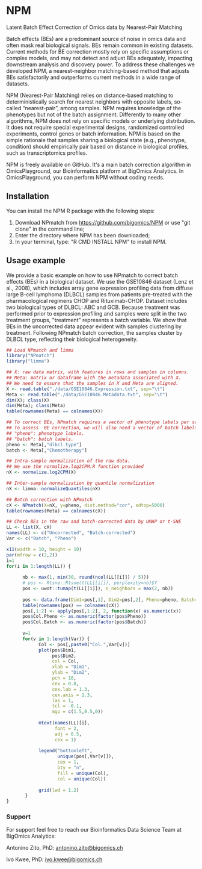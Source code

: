 # NPM
Latent Batch Effect Correction of Omics data by Nearest-Pair Matching

Batch effects (BEs) are a predominant source of noise in omics data and often mask real biological signals. BEs remain common in existing datasets. Current methods for BE correction mostly rely on specific assumptions or complex models, and may not detect and adjust BEs adequately, impacting downstream analysis and discovery power. To address these challenges we developed NPM, a nearest-neighbor matching-based method that adjusts BEs satisfactorily and outperforms current methods in a wide range of datasets.

NPM (Nearest-Pair Matching) relies on distance-based matching to deterministically search for nearest neighbors with opposite labels, so-called “nearest-pair”, among samples. NPM requires knowledge of the phenotypes but not of the batch assignment. Differently to many other algorithms, NPM does not rely on specific models or underlying distribution. It does not require special experimental designs, randomized controlled experiments, control genes or batch information. NPM is based on the simple rationale that samples sharing a biological state (e.g., phenotype, condition) should empirically pair based on distance in biological profiles, such as transcriptomics profiles.

NPM is freely available on GitHub. It's a main batch correction algorithm in OmicsPlayground, our Bioinformatics platform at BigOmics Analytics. In OmicsPlayground, you can perform NPM without coding needs.

## Installation
You can install the NPM R package with the following steps:
1. Download NPmatch from https://github.com/bigomics/NPM or use "git clone" in the command line;
2. Enter the directory where NPM has been downloaded;
3. In your terminal, type: "R CMD INSTALL NPM" to install NPM.

## Usage example
We provide a basic example on how to use NPmatch to correct batch effects (BEs) in a biological dataset.
We use the GSE10846 dataset (Lenz et al., 2008), which includes array gene expression profiling data from diffuse large B-cell lymphoma (DLBCL) samples from patients pre-treated with the pharmacological regimens CHOP and Rituximab-CHOP. Dataset includes two biological types of DLBCL: ABC and GCB. Because treatment was performed prior to expression profiling and samples were split in the two treatment groups, "treatment" represents a batch variable. We show that BEs in the uncorrected data appear evident with samples clustering by treatment. Following NPmatch batch correction, the samples cluster by DLBCL type, reflecting their biological heterogeneity.

``` r
## Load NPmatch and limma
library("NPmatch")
library("limma")

## X: raw data matrix, with features in rows and samples in columns.
## Meta: matrix or dataframe with the metadata associated with X. 
## We need to ensure that the samples in X and Meta are aligned.
X <- read.table("./data/GSE10846.Expression.txt", sep="\t")
Meta <- read.table("./data/GSE10846.Metadata.txt", sep="\t")
dim(X); class(X)
dim(Meta); class(Meta)
table(rownames(Meta) == colnames(X))

## To correct BEs, NPmatch requires a vector of phenotype labels per sample.
## To assess  BE correction, we will also need a vector of batch labels (see below).
## "pheno": phenotype labels.
## "batch": batch labels.
pheno <- Meta[,"dlbcl.type"]
batch <- Meta[,"Chemotherapy"]

## Intra-sample normalization of the raw data.
## We use the normalize.log2CPM.R function provided
nX <- normalize.log2CPM(X)

## Inter-sample normalization by quantile normalization
nX <- limma::normalizeQuantiles(nX)

## Batch correction with NPmatch
cX <- NPmatch(X=nX, y=pheno, dist.method="cor", sdtop=5000)
table(rownames(Meta) == colnames(cX))

## Check BEs in the raw and batch-corrected data by UMAP or t-SNE
LL <- list(X, cX)
names(LL) <- c("Uncorrected", "Batch-corrected")
Var <- c("Batch", "Pheno")

x11(width = 10, height = 10)
par(mfrow = c(2,2))
i=1
for(i in 1:length(LL)) {
     
      nb <- max(1, min(30, round(ncol(LL[[i]]) / 5)))
      # pos <- Rtsne::Rtsne(t(LL[[i]]), perplexity=nb)$Y
      pos <- uwot::tumap(t(LL[[i]]), n_neighbors = max(2, nb)) 
      
      pos <- data.frame(Dim1=pos[,1], Dim2=pos[,2], Pheno=pheno, Batch=batch)
      table(rownames(pos) == colnames(cX))
      pos[,1:2] <- apply(pos[,1:2], 2, function(x) as.numeric(x))
      pos$Col.Pheno <- as.numeric(factor(pos$Pheno))
      pos$Col.Batch <- as.numeric(factor(pos$Batch))
        
      v=1
      for(v in 1:length(Var)) {
            Col <- pos[,paste0("Col.",Var[v])]
            plot(pos$Dim1,
                 pos$Dim2,
                 col = Col,
                 xlab = "Dim1", 
                 ylab = "Dim2",
                 pch = 18, 
                 cex = 0.8, 
                 cex.lab = 1.3,
                 cex.axis = 1.3,
                 las = 1, 
                 tcl = -0.1,
                 mgp = c(1.5,0.5,0))
            
            mtext(names(LL)[i], 
                  font = 2,
                  adj = 0.5, 
                  cex = 1)
    
            legend("bottomleft",
                   unique(pos[,Var[v]]),
                   cex = 1,
                   bty = "n",
                   fill = unique(Col),
                   col = unique(Col))
    
            grid(lwd = 1.2)
       }
}
```

### Support
For support feel free to reach our Bioinformatics Data Science Team at BigOmics Analytics:

Antonino Zito, PhD:  antonino.zito@bigomics.ch

Ivo Kwee, PhD: ivo.kwee@bigomics.ch
